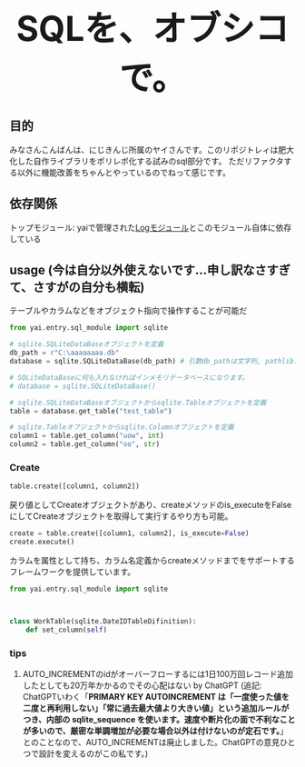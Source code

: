 <div style="text-align:center; font-size:60px;"><b>SQLを、オブシコで。</b></div>

## 目的

みなさんこんばんは、にじきんじ所属のヤイさんです。このリポジトレィは肥大化した自作ライブラリをポリレポ化する試みのsql部分です。
ただリファクタする以外に機能改善をちゃんとやっているのでねって感じです。

## 依存関係

トップモジュール: yaiで管理された[Logモジュール](https://github.com/yaiyaiyank/logging_module)とこのモジュール自体に依存している

## usage (今は自分以外使えないです...申し訳なさすぎて、さすがの自分も横転)

テーブルやカラムなどをオブジェクト指向で操作することが可能だ
```python
from yai.entry.sql_module import sqlite

# sqlite.SQLiteDataBaseオブジェクトを定義
db_path = r"C:\aaaaaaaa.db"
database = sqlite.SQLiteDataBase(db_path) # 引数db_pathは文字列, pathlib.Pathに対応しています。

# SQLiteDataBaseに何も入れなければインメモリデータベースになります。
# database = sqlite.SQLiteDataBase()

# sqlite.SQLiteDataBaseオブジェクトからsqlite.Tableオブジェクトを定義 
table = database.get_table("test_table")

# sqlite.Tableオブジェクトからsqlite.Columnオブジェクトを定義 
column1 = table.get_column("uow", int)
column2 = table.get_column("oo", str)

```
### Create
```python
table.create([column1, column2])
```
戻り値としてCreateオブジェクトがあり、createメソッドのis_executeをFalseにしてCreateオブジェクトを取得して実行するやり方も可能。
```python
create = table.create([column1, column2], is_execute=False)
create.execute()
```

<!-- ここからスマホでの編集で、プレビューなしです。あとでPCでimportのパスとか確認するです。 -->

カラムを属性として持ち、カラム名定義からcreateメソッドまでをサポートするフレームワークを提供しています。
```python
from yai.entry.sql_module import sqlite



class WorkTable(sqlite.DateIDTableDifinition):
    def set_column(self)
```





### tips

1. AUTO_INCREMENTのidがオーバーフローするには1日100万回レコード追加したとしても20万年かかるのでその心配はない by ChatGPT
(追記: ChatGPTいわく「**PRIMARY KEY AUTOINCREMENT は「一度使った値を二度と再利用しない」「常に過去最大値より大きい値」という追加ルールがつき、内部の sqlite_sequence を使います。速度や断片化の面で不利なことが多いので、厳密な単調増加が必要な場合以外は付けないのが定石です。**」とのことなので、AUTO_INCREMENTは廃止しました。ChatGPTの意見ひとつで設計を変えるのがこの私です。)

